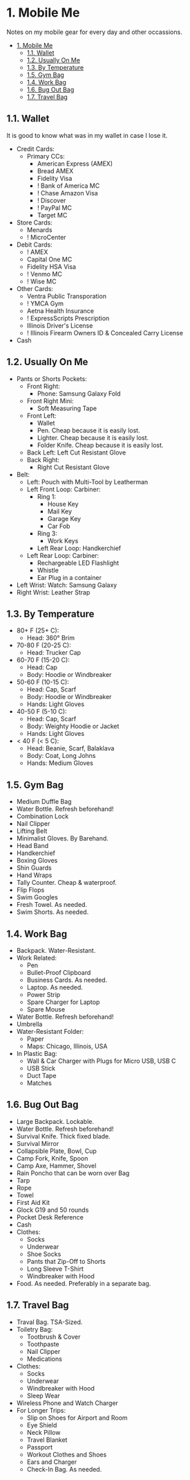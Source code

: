 # 1. Mobile Me

Notes on my mobile gear for every day and other occassions.

- [1. Mobile Me](#1-mobile-me)
  - [1.1. Wallet](#11-wallet)
  - [1.2. Usually On Me](#12-usually-on-me)
  - [1.3. By Temperature](#13-by-temperature)
  - [1.5. Gym Bag](#15-gym-bag)
  - [1.4. Work Bag](#14-work-bag)
  - [1.6. Bug Out Bag](#16-bug-out-bag)
  - [1.7. Travel Bag](#17-travel-bag)

## 1.1. Wallet

It is good to know what was in my wallet in case I lose it.

- Credit Cards:
  - Primary CCs:
    - American Express (AMEX)
    - Bread AMEX
    - Fidelity Visa
    - ! Bank of America MC
    - ! Chase Amazon Visa
    - ! Discover
    - ! PayPal MC
    - Target MC
- Store Cards:
  - Menards
  - ! MicroCenter
- Debit Cards:
  - ! AMEX
  - Capital One MC
  - Fidelity HSA Visa
  - ! Venmo MC
  - ! Wise MC
- Other Cards:
  - Ventra Public Transporation
  - ! YMCA Gym
  - Aetna Health Insurance
  - ! ExpressScripts Prescription
  - Illinois Driver's License
  - ! Illinois Firearm Owners ID & Concealed Carry License
- Cash

## 1.2. Usually On Me

- Pants or Shorts Pockets:
  - Front Right:
    - Phone: Samsung Galaxy Fold
  - Front Right Mini:
    - Soft Measuring Tape
  - Front Left:
    - Wallet
    - Pen. Cheap because it is easily lost.
    - Lighter. Cheap because it is easily lost.
    - Folder Knife. Cheap because it is easily lost.
  - Back Left: Left Cut Resistant Glove
  - Back Right:
    - Right Cut Resistant Glove
- Belt:
  - Left: Pouch with Multi-Tool by Leatherman
  - Left Front Loop: Carbiner:
    - Ring 1:
      - House Key
      - Mail Key
      - Garage Key
      - Car Fob
    - Ring 3:
      - Work Keys
    - Left Rear Loop: Handkerchief
  - Left Rear Loop: Carbiner:
    - Rechargeable LED Flashlight
    - Whistle
    - Ear Plug in a container
- Left Wrist: Watch: Samsung Galaxy
- Right Wrist: Leather Strap

## 1.3. By Temperature

- 80+ F (25+ C):
  - Head: 360° Brim
- 70-80 F (20-25 C):
  - Head: Trucker Cap
- 60-70 F (15-20 C):
  - Head: Cap
  - Body: Hoodie or Windbreaker
- 50-60 F (10-15 C):
  - Head: Cap, Scarf
  - Body: Hoodie or Windbreaker
  - Hands: Light Gloves
- 40-50 F (5-10 C):
  - Head: Cap, Scarf
  - Body: Weighty Hoodie or Jacket
  - Hands: Light Gloves
- < 40 F (< 5 C):
  - Head: Beanie, Scarf, Balaklava
  - Body: Coat, Long Johns
  - Hands: Medium Gloves

## 1.5. Gym Bag

- Medium Duffle Bag
- Water Bottle. Refresh beforehand!
- Combination Lock
- Nail Clipper
- Lifting Belt
- Minimalist Gloves. By Barehand.
- Head Band
- Handkerchief
- Boxing Gloves
- Shin Guards
- Hand Wraps
- Tally Counter. Cheap & waterproof.
- Flip Flops
- Swim Googles
- Fresh Towel. As needed.
- Swim Shorts. As needed.

## 1.4. Work Bag

- Backpack. Water-Resistant.
- Work Related:
  - Pen
  - Bullet-Proof Clipboard
  - Business Cards. As needed.
  - Laptop. As needed.
  - Power Strip
  - Spare Charger for Laptop
  - Spare Mouse
- Water Bottle. Refresh beforehand!
- Umbrella
- Water-Resistant Folder:
  - Paper
  - Maps: Chicago, Illinois, USA
- In Plastic Bag:
  - Wall & Car Charger with Plugs for Micro USB, USB C
  - USB Stick
  - Duct Tape
  - Matches

## 1.6. Bug Out Bag

- Large Backpack. Lockable.
- Water Bottle. Refresh beforehand!
- Survival Knife. Thick fixed blade.
- Survival Mirror
- Collapsible Plate, Bowl, Cup
- Camp Fork, Knife, Spoon
- Camp Axe, Hammer, Shovel
- Rain Poncho that can be worn over Bag
- Tarp
- Rope
- Towel
- First Aid Kit
- Glock G19 and 50 rounds
- Pocket Desk Reference
- Cash
- Clothes:
  - Socks
  - Underwear
  - Shoe Socks
  - Pants that Zip-Off to Shorts
  - Long Sleeve T-Shirt
  - Windbreaker with Hood
- Food. As needed. Preferably in a separate bag.

## 1.7. Travel Bag

- Traval Bag. TSA-Sized.
- Toiletry Bag:
  - Tootbrush & Cover
  - Toothpaste
  - Nail Clipper
  - Medications
- Clothes:
  - Socks
  - Underwear
  - Windbreaker with Hood
  - Sleep Wear
- Wireless Phone and Watch Charger
- For Longer Trips:
  - Slip on Shoes for Airport and Room
  - Eye Shield
  - Neck Pillow
  - Travel Blanket
  - Passport
  - Workout Clothes and Shoes
  - Ears and Charger
  - Check-In Bag. As needed.
